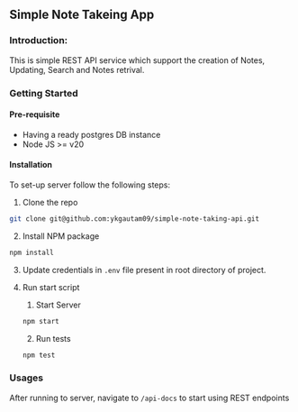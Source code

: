 ## Simple Note Takeing App
### Introduction:
 This is simple REST API service which support the creation of Notes, Updating, Search and Notes retrival.

### Getting Started
#### Pre-requisite
* Having a ready postgres DB instance
* Node JS >= v20
#### Installation
To set-up server follow the following steps:

1. Clone the repo
```sh
git clone git@github.com:ykgautam09/simple-note-taking-api.git
```
2. Install NPM package
```sh
npm install
```
3. Update credentials in `.env` file present in root directory of project.

4. Run start script
    1. Start Server
    ```sh
    npm start
    ```
    2. Run tests
    ```sh
    npm test
    ```

### Usages
After running to server, navigate to `/api-docs` to start using REST endpoints